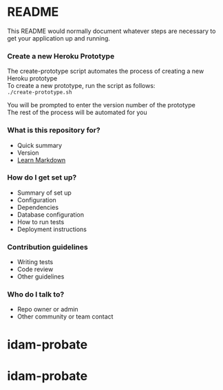 # README #

This README would normally document whatever steps are necessary to get your application up and running.

### Create a new Heroku Prototype ###
The create-prototype script automates the process of creating a new Heroku prototype  
To create a new prototype, run the script as follows:  
` ./create-prototype.sh `  

You will be prompted to enter the version number of the prototype  
The rest of the process will be automated for you  

### What is this repository for? ###

* Quick summary
* Version
* [Learn Markdown](https://bitbucket.org/tutorials/markdowndemo)

### How do I get set up? ###

* Summary of set up
* Configuration
* Dependencies
* Database configuration
* How to run tests
* Deployment instructions

### Contribution guidelines ###

* Writing tests
* Code review
* Other guidelines

### Who do I talk to? ###

* Repo owner or admin
* Other community or team contact
# idam-probate
# idam-probate
